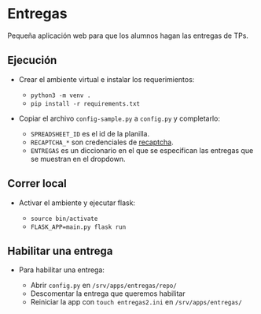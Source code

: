 # Entregas

Pequeña aplicación web para que los alumnos hagan las entregas de TPs.

## Ejecución

- Crear el ambiente virtual e instalar los requerimientos:

    - `python3 -m venv .`
    - `pip install -r requirements.txt`

- Copiar el archivo `config-sample.py` a `config.py` y completarlo:
    * `SPREADSHEET_ID` es el id de la planilla.
    * `RECAPTCHA_*` son credenciales de [recaptcha](https://www.google.com/recaptcha/admin).
    * `ENTREGAS` es un diccionario en el que se especifican las entregas
    que se muestran en el dropdown.

## Correr local

- Activar el ambiente y ejecutar flask:

    - `source bin/activate`
    - `FLASK_APP=main.py flask run`

## Habilitar una entrega

- Para habilitar una entrega:

	- Abrir `config.py` en `/srv/apps/entregas/repo/`
	- Descomentar la entrega que queremos habilitar
	- Reiniciar la app con `touch entregas2.ini` en `/srv/apps/entregas/`